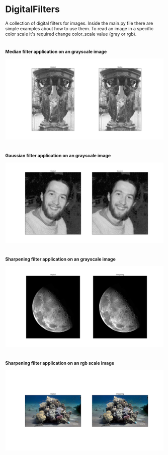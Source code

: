 # DigitalFilters
A collection of digital filters for images.
Inside the main.py file there are simple examples about how to use them.
To read an image in a specific color scale it's required change color_scale value (gray or rgb).

#
**Median filter application on an grayscale image**

![Median filter application on an grayscale image](https://github.com/Izio91/DigitalFilters/blob/master/results/results_median.png)

#
**Gaussian filter application on an grayscale image**

![Gaussian filter application on an grayscale image](https://github.com/Izio91/DigitalFilters/blob/master/results/results_gaussian.png)

#
**Sharpening filter application on an grayscale image**

![Sharpening filter application on an grayscale image](https://github.com/Izio91/DigitalFilters/blob/master/results/results_sharpening_2.png)

#
**Sharpening filter application on an rgb scale image**

![Sharpening filter application on an rgb scale image](https://github.com/Izio91/DigitalFilters/blob/master/results/results_sharpening_1.png)